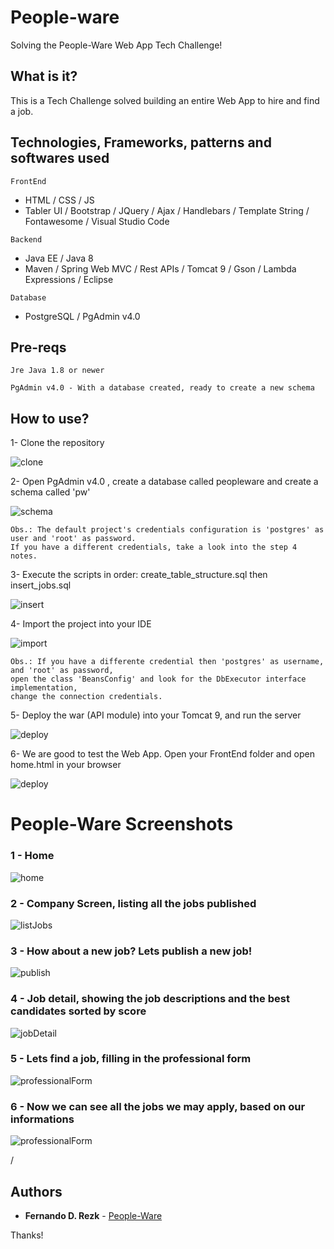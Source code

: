 # People-ware
Solving the People-Ware Web App Tech Challenge!

## What is it?
This is a Tech Challenge solved building an entire Web App to hire and find a job.

## Technologies, Frameworks, patterns and softwares used
```
FrontEnd
```
- HTML / CSS / JS
- Tabler UI / Bootstrap / JQuery / Ajax / Handlebars / Template String / Fontawesome /  Visual Studio Code

```
Backend
```
- Java EE / Java 8
- Maven / Spring Web MVC / Rest APIs / Tomcat 9 / Gson / Lambda Expressions / Eclipse

```
Database
```
- PostgreSQL / PgAdmin v4.0


## Pre-reqs
```
Jre Java 1.8 or newer
```
```
PgAdmin v4.0 - With a database created, ready to create a new schema
```

## How to use?


1- Clone the repository


![clone](https://image.ibb.co/fni3Do/pw1.jpg)


2- Open PgAdmin v4.0 , create a database called peopleware and create a schema called 'pw'


![schema](https://image.ibb.co/kTPzm8/pw2.jpg)

```
Obs.: The default project's credentials configuration is 'postgres' as user and 'root' as password. 
If you have a different credentials, take a look into the step 4 notes.  
```


3- Execute the scripts in order: create_table_structure.sql then insert_jobs.sql


![insert](https://image.ibb.co/cdr6Yo/pw3.jpg)


4- Import the project into your IDE


![import](https://image.ibb.co/f4MODo/pw4.jpg)

```
Obs.: If you have a differente credential then 'postgres' as username, and 'root' as password, 
open the class 'BeansConfig' and look for the DbExecutor interface implementation,
change the connection credentials.
```


5- Deploy the war (API module) into your Tomcat 9, and run the server


![deploy](https://image.ibb.co/b4AKKT/pw5.jpg)


6- We are good to test the Web App. Open your FrontEnd folder and open home.html in your browser


![deploy](https://image.ibb.co/cA7oDo/pw6.jpg)


# People-Ware Screenshots

### 1 - Home
![home](https://image.ibb.co/k0auKT/pw7.jpg)


### 2 - Company Screen, listing all the jobs published
![listJobs](https://image.ibb.co/i5U4KT/pw8.jpg)


### 3 - How about a new job? Lets publish a new job!
![publish](https://image.ibb.co/k5VTeT/pw10.jpg)


### 4 - Job detail, showing the job descriptions and the best candidates sorted by score
![jobDetail](https://image.ibb.co/d4GvR8/pw9.jpg)


### 5 - Lets find a job, filling in the professional form
![professionalForm](https://image.ibb.co/fgFx68/pw11.jpg)


### 6 - Now we can see all the jobs we may apply, based on our informations
![professionalForm](https://image.ibb.co/iv7um8/pw12.jpg)

/

## Authors

* **Fernando D. Rezk** - [People-Ware](https://github.com/FRezk/people-ware.git)

Thanks!
